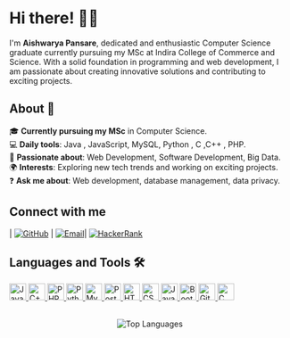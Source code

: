 
# Hi there! 👋🏾

I'm **Aishwarya Pansare**, dedicated and enthusiastic Computer Science graduate currently pursuing my MSc at Indira College of Commerce and Science. With a solid foundation in programming and web development, I am passionate about creating innovative solutions and contributing to exciting projects.


## About 👤

🎓 **Currently pursuing my MSc** in Computer Science.  
💻 **Daily tools**: Java , JavaScript, MySQL, Python , C ,C++ , PHP.  
🚀 **Passionate about**: Web Development, Software Development, Big Data.  
🌍 **Interests**: Exploring new tech trends and working on exciting projects.  
❓ **Ask me about**: Web development, database management, data privacy.

## Connect with me

| [![GitHub](https://img.shields.io/badge/GitHub-%23181717?style=flat&logo=github&logoColor=white)](https://github.com/aishwaryapansare) | [![Email](https://img.shields.io/badge/Email-%23D14836?style=flat&logo=gmail&logoColor=white)](mailto:pansareaishwarya14@gmail.com)| [![HackerRank](https://img.shields.io/badge/HackerRank-%232E8B57?style=flat&logo=hackerrank&logoColor=white)](https://www.hackerrank.com/profile/aishwaryapansar1)

## Languages and Tools 🛠️

<!-- Java -->
<a href="https://www.java.com/" target="_blank">
    <img src="https://img.shields.io/badge/-Java-007396?style=for-the-badge&logo=java&logoColor=white" height="30" alt="Java"/>
</a>

<!-- C++ -->
<a href="https://isocpp.org/" target="_blank">
    <img src="https://img.shields.io/badge/-C%2B%2B-00599C?style=for-the-badge&logo=c%2B%2B&logoColor=white" height="30" alt="C++"/>
</a>

<!-- PHP -->
<a href="https://www.php.net/" target="_blank">
    <img src="https://img.shields.io/badge/-PHP-777BB4?style=for-the-badge&logo=php&logoColor=white" height="30" alt="PHP"/>
</a>

<!-- Python -->
<a href="https://www.python.org/" target="_blank">
    <img src="https://img.shields.io/badge/-Python-3776AB?style=for-the-badge&logo=python&logoColor=white" height="30" alt="Python"/>
</a>

<!-- MySQL -->
<a href="https://www.mysql.com/" target="_blank">
    <img src="https://img.shields.io/badge/-MySQL-4479A1?style=for-the-badge&logo=mysql&logoColor=white" height="30" alt="MySQL"/>
</a>

<!-- PostgreSQL -->
<a href="https://www.postgresql.org/" target="_blank">
    <img src="https://img.shields.io/badge/-PostgreSQL-336791?style=for-the-badge&logo=postgresql&logoColor=white" height="30" alt="PostgreSQL"/>
</a>

<!-- HTML5 -->
<a href="https://developer.mozilla.org/en-US/docs/Web/Guide/HTML/HTML5" target="_blank">
    <img src="https://img.shields.io/badge/-HTML5-E34F26?style=for-the-badge&logo=html5&logoColor=white" height="30" alt="HTML5"/>
</a>

<!-- CSS3 -->
<a href="https://developer.mozilla.org/en-US/docs/Web/CSS" target="_blank">
    <img src="https://img.shields.io/badge/-CSS3-1572B6?style=for-the-badge&logo=css3&logoColor=white" height="30" alt="CSS3"/>
</a>

<!-- JavaScript -->
<a href="https://developer.mozilla.org/en-US/docs/Web/JavaScript" target="_blank">
    <img src="https://img.shields.io/badge/-JavaScript-F7DF1E?style=for-the-badge&logo=javascript&logoColor=black" height="30" alt="JavaScript"/>
</a>

<!-- Bootstrap -->
<a href="https://getbootstrap.com/" target="_blank">
    <img src="https://img.shields.io/badge/-Bootstrap-563D7C?style=for-the-badge&logo=bootstrap&logoColor=white" height="30" alt="Bootstrap"/>
</a>

<!-- Git -->
<a href="https://git-scm.com/" target="_blank">
    <img src="https://img.shields.io/badge/-Git-F05032?style=for-the-badge&logo=git&logoColor=white" height="30" alt="Git"/>
</a>

<!-- C -->
<a href="https://en.wikipedia.org/wiki/C_(programming_language)" target="_blank">
    <img src="https://img.shields.io/badge/-C-A8B9CC?style=for-the-badge&logo=c&logoColor=white" height="30" alt="C"/>
</a>
<br><br>
<div align="center">

![Top Languages](https://github-readme-stats.vercel.app/api/top-langs/?username=abujyogesh&layout=compact&theme=radical)

</div>

